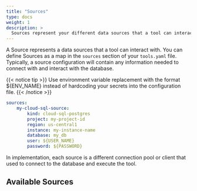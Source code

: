```yaml
---
title: "Sources"
type: docs
weight: 1
description: > 
  Sources represent your different data sources that a tool can interact with.
---
```


A Source represents a data sources that a tool can interact with. You can define
Sources as a map in the `sources` section of your `tools.yaml` file. Typically,
a source configuration will contain any information needed to connect with and
interact with the database.

{{< notice tip >}}
Use environment variable replacement with the format ${ENV_NAME}
instead of hardcoding your secrets into the configuration file.
{{< /notice >}}

```yaml
sources:
    my-cloud-sql-source:
        kind: cloud-sql-postgres
        project: my-project-id
        region: us-central1
        instance: my-instance-name
        database: my_db
        user: ${USER_NAME}
        password: ${PASSWORD}
```

In implementation, each source is a different connection pool or client that used
to connect to the database and execute the tool.

## Available Sources
